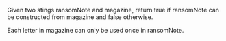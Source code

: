 Given two stings ransomNote and magazine, return true if ransomNote can be constructed from magazine and false otherwise.

Each letter in magazine can only be used once in ransomNote.